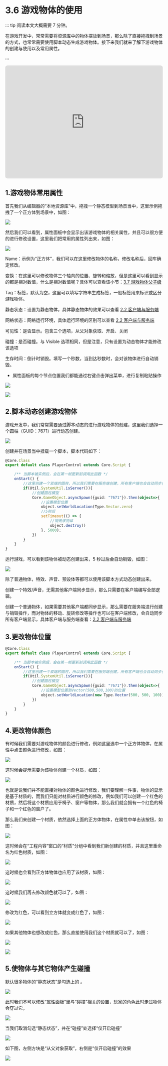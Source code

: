 # 3.6 游戏物体的使用

::: tip 阅读本文大概需要 7 分钟。

在游戏开发中，常常需要将资源库中的物体摆放到场景，那么除了直接拖拽到场景的方式，也常常需要使用脚本动态生成游戏物体。接下来我们就来了解下游戏物体的创建与使用以及常用属性。

::: 

<iframe sandbox="allow-scripts allow-downloads allow-same-origin allow-popups allow-presentation allow-forms" frameborder="0" draggable="false" allowfullscreen="" allow="encrypted-media;" referrerpolicy="" aha-samesite="" class="iframe-loaded" src=" https://player.bilibili.com/player.html?aid=948268391&bvid=BV1Qs4y1x74M&cid=978207163&page=1" style="border-radius: 7px; width: 100%; height: 360px;"></iframe>

## 1.游戏物体常用属性

首先我们从编辑器的“本地资源库”中，拖拽一个静态模型到场景当中，这里示例拖拽了一个正方体到场景中，如图：

![](https://wstatic-a1.233leyuan.com/productdocs/static/boxcni8UZ3YH3frq6HY4iGchL8b.png)

然后我们可以看到，属性面板中会显示出该游戏物体的相关属性，并且可以很方便的进行修改设置，这里我们把常用的属性列出来，如图：

![](https://wstatic-a1.233leyuan.com/productdocs/static/boxcnlC6Q4Tr4iSwlMCmvU4eZTf.png)

Name：示例为“正方体”，我们可以在这里修改物体的名称，修改名称后，回车确定修改。

变换：在这里可以修改物体三个轴向的位置、旋转和缩放，但是这里可以看到显示的都是相对数值，什么是相对数值呢？具体可以查看该小节：[3.7 游戏物体父子级](https://meta.feishu.cn/wiki/wikcnCcISRFpHTzK1K0HWOHmpTc)

Tag：标签，默认为空，这里可以填写字符串生成标签，一般标签用来标识或区分游戏物体。

静态状态：设置为静态物体，具体静态物体的效果可以查看 [2.2 客户端与服务端](https://meta.feishu.cn/wiki/wikcnm9X4XC4y8oypXQTEfEIjEe)

网络状态：网络运行环境，具体运行环境的区别可以查看 [2.2 客户端与服务端](https://meta.feishu.cn/wiki/wikcnm9X4XC4y8oypXQTEfEIjEe)

可见性：是否显示。包含三个选项，从父对象获取、开启、关闭

碰撞：是否碰撞。与 Visible 选项相同，但是注意，只有设置为动态物体才能修改该选项

生存时间：倒计时销毁。填写一个秒数，当到达秒数时，会对该物体进行自动销毁。

- 属性面板的每个节点位置我们都能通过右键点击弹出菜单，进行复制粘贴操作

![](https://wstatic-a1.233leyuan.com/productdocs/static/boxcnZhvQwppfP2b90UVaosMHOe.png)

![](https://wstatic-a1.233leyuan.com/productdocs/static/boxcnuVQ8fGJAWlbjKiUug0a9Of.png)

## 2.脚本动态创建游戏物体

游戏开发中，我们常常需要通过脚本动态的进行游戏物体的创建，这里我们选择一个圆柱（GUID：7671）进行动态创建。

![](https://wstatic-a1.233leyuan.com/productdocs/static/boxcntJVFk5ZtPaLS3tcdaY4Xxb.png)

创建并在场景当中挂载一个脚本，脚本代码如下：

```ts
@Core.Class
export default class PlayerControl extends Core.Script {

    /** 当脚本被实例后，会在第一帧更新前调用此函数 */
    onStart() {   
        //这里创建一个双端的圆柱，所以我们需要在服务端创建，所有客户端也会自动同步创建
        if(Util.SystemUtil.isServer()){
            //创建圆柱模型
            Core.GameObject.asyncSpawn({guid: "7671"}).then(object=>{
                //设置模型位置
                object.setWorldLocation(Type.Vector.zero)
                //5秒后
                setTimeout(() => {
                    //销毁该物体
                    object.destroy()
                }, 5000);
            })
        }
    }
}
```

运行游戏，可以看到该物体被动态创建出来，5 秒过后会自动销毁，如图：

![](https://wstatic-a1.233leyuan.com/productdocs/static/boxcniGvCIowojlMfcO9qkN0Tmc.png)

除了普通物体，特效、声音、预设体等都可以使用该脚本方式动态创建出来。

创建一个特效/声音，无需其他客户端同步显示，那么只需要在客户端编写全部逻辑。

创建一个普通物体，如果需要其他客户端都同步显示，那么需要在服务端进行创建与销毁操作，而对物体的移动、旋转修改等操作也可以在客户端修改，会自动同步所有客户端显示，具体客户端与服务端查看：[2.2 客户端与服务端](https://meta.feishu.cn/wiki/wikcnm9X4XC4y8oypXQTEfEIjEe)

## 3.更改物体位置

```ts
@Core.Class
export default class PlayerControl extends Core.Script {

    /** 当脚本被实例后，会在第一帧更新前调用此函数 */
    onStart() {   
        //这里创建一个双端的圆柱，所以我们需要在服务端创建，所有客户端也会自动同步创建
        if(Util.SystemUtil.isServer()){
            //创建圆柱模型
            Core.GameObject.asyncSpawn({guid: "7671"}).then(object=>{
                //设置模型位置到Vector(500,500,100)的位置
                object.setWorldLocation(new Type.Vector(500, 500, 100))
            })
        }
    }
}
```

## 4.更改物体颜色

有时候我们需要对游戏物体的颜色进行修改，例如这里选中一个正方体物体，在属性中点击颜色进行修改，如图：

![](https://wstatic-a1.233leyuan.com/productdocs/static/boxcnve2xyK70oNcfzye1G8D9th.png)

这时候会提示需要为该物体创建一个材质，如图：

![](https://wstatic-a1.233leyuan.com/productdocs/static/boxcnaq9xfT2Lt8A9Lk267Vdu3e.png)

也就是说我们并不能直接对物体的颜色进行修改，我们要理解一件事，物体的显示是基于材质的，而我们只能对材质进行颜色的修改，例如我们可以创建一个红色的材质，然后将这个材质应用于椅子、窗户等物体，那么我们就会拥有一个红色的椅子和一个红色的窗户了。

那么我们来创建一个材质，依然选择上面的正方体物体，在属性中单击该按钮，如图：

![](https://wstatic-a1.233leyuan.com/productdocs/static/boxcnvTSjzGmkDNtuUEAzUcQS1K.png)

这时候会在“工程内容”窗口的“材质”分组中看到我们新创建的材质，并且这里重命名为红色材质，如图：

![](https://wstatic-a1.233leyuan.com/productdocs/static/boxcnk8vKiA02mW324sfBsQljvg.png)

这时候也会看到正方体物体也应用了该材质，如图：

![](https://wstatic-a1.233leyuan.com/productdocs/static/boxcngFKCw3EvRfvbxwVmNtHEod.png)

这时候我们再去修改颜色就可以了，如图：

![](https://wstatic-a1.233leyuan.com/productdocs/static/boxcnIrgkDpGnqzAnXGJ3PIUFZe.png)

修改为红色，可以看到立方体就变成红色了，如图：

![](https://wstatic-a1.233leyuan.com/productdocs/static/boxcnK2ibkFoDqrVl7Qycz8PwIe.png)

如果其他物体也想改成红色，那么直接使用我们这个材质就可以了，如图：

![](https://wstatic-a1.233leyuan.com/productdocs/static/boxcnvDdQqWjQFkTYS27dlltswK.png)

![](https://wstatic-a1.233leyuan.com/productdocs/static/boxcnL599nBamAfKpfkRyCdWnof.png)

## 5.使物体与其它物体产生碰撞

默认很多物体的“静态状态”是勾选上的 。

![](https://wstatic-a1.233leyuan.com/productdocs/static/boxcnUQvcRzsVwqfAE25jzHNNlh.png)

此时我们不可以修改“属性面板”里与“碰撞”相关的设置，玩家的角色此时走过物体会穿过它。

![](https://wstatic-a1.233leyuan.com/productdocs/static/boxcn8ZEgRcgzMK44uGpgfgGb6c.png)

当我们取消勾选“静态状态”，并在“碰撞”处选择“仅开启碰撞”

![](https://wstatic-a1.233leyuan.com/productdocs/static/boxcnroHDIbJGiILv5SeUMH9UAd.png)

如下图，左侧方块是“从父对象获取”，右侧是“仅开启碰撞”的效果

![](https://wstatic-a1.233leyuan.com/productdocs/static/boxcnLeMtJ07Z4Q0MUC88RtPNpb.gif)
